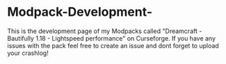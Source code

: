 # Modpack-Development-
This is the development page of my Modpacks called "Dreamcraft - Bautifully 1.18 - Lightspeed performance" on Curseforge.
If you have any issues with the pack feel free to create an issue and dont forget to upload your crashlog! 
